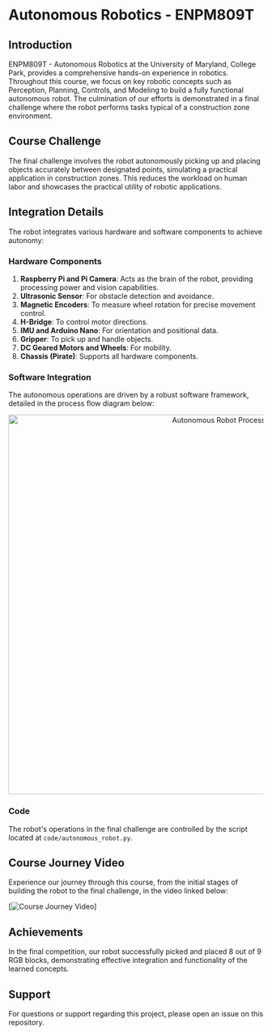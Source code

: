 # Autonomous Robotics - ENPM809T

## Introduction

ENPM809T - Autonomous Robotics at the University of Maryland, College Park, provides a comprehensive hands-on experience in robotics. Throughout this course, we focus on key robotic concepts such as Perception, Planning, Controls, and Modeling to build a fully functional autonomous robot. The culmination of our efforts is demonstrated in a final challenge where the robot performs tasks typical of a construction zone environment.



## Course Challenge

The final challenge involves the robot autonomously picking up and placing objects accurately between designated points, simulating a practical application in construction zones. This reduces the workload on human labor and showcases the practical utility of robotic applications.

## Integration Details

The robot integrates various hardware and software components to achieve autonomy:

### Hardware Components

1. **Raspberry Pi and Pi Camera**: Acts as the brain of the robot, providing processing power and vision capabilities.
2. **Ultrasonic Sensor**: For obstacle detection and avoidance.
3. **Magnetic Encoders**: To measure wheel rotation for precise movement control.
4. **H-Bridge**: To control motor directions.
5. **IMU and Arduino Nano**: For orientation and positional data.
6. **Gripper**: To pick up and handle objects.
7. **DC Geared Motors and Wheels**: For mobility.
8. **Chassis (Pirate)**: Supports all hardware components.

### Software Integration

The autonomous operations are driven by a robust software framework, detailed in the process flow diagram below:

<p align="center">
  <img src="images/process_flow.png" alt="Autonomous Robot Process Flow" width="850" height="750">
</p>

### Code

The robot's operations in the final challenge are controlled by the script located at `code/autonomous_robot.py`.

## Course Journey Video

Experience our journey through this course, from the initial stages of building the robot to the final challenge, in the video linked below:

[![Course Journey Video](https://www.youtube.com/watch?v=4t52yHKE1sg)]

## Achievements

In the final competition, our robot successfully picked and placed 8 out of 9 RGB blocks, demonstrating effective integration and functionality of the learned concepts.

## Support

For questions or support regarding this project, please open an issue on this repository.

